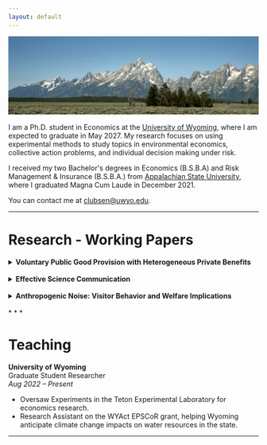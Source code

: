 ```yaml
---
layout: default
---
```

<img src="/assets/tetons.jpeg" alt="AxamerLizum" />

I am a Ph.D. student in Economics at the [University of Wyoming](https://www.uwyo.edu), where I am expected to graduate in May 2027. My research focuses on using experimental methods to study topics in environmental economics, collective action problems, and individual decision making under risk.

I received my two Bachelor's degrees in Economics (B.S.B.A) and Risk Management & Insurance (B.S.B.A.) from [Appalachian State University](https://www.appstate.edu), where I graduated Magna Cum Laude in December 2021. 

You can contact me at [clubsen@uwyo.edu](mailto:clubsen@uwyo.edu).

* * *

# Research - Working Papers

<details>
  <summary><b>Voluntary Public Good Provision with Heterogeneous Private Benefits </b></summary>
  <p>
    <i>Work in progress</i> with <a href="https://tlcherry.weebly.com" target="_blank">Todd L. Cherry</a>
    <br>
    <br>
    Voluntary public goods provision involves individuals making decisions that consider the
    balance between heterogenous private benefits and collective societal benefits. This
    occurs in many environmental and public health contexts such as vaccination campaigns,
    adoption of renewable energy technologies, conservation programs, waste reduction and
    recycling initiatives, air quality improvement efforts, and noise pollution reduction. The
    level of participation determines whether a critical threshold is met for achieving impactful
    societal benefits. However, individual incentives to participate are heterogenous, leading to
    potential free-riding opportunities for individuals when a population is trying to reach a
    critical threshold.
    <br>
    The decision to contribute to such public goods depends not only on private costs and
    benefits but also on the structure of decision-making. Individuals may act simultaneously
    without knowing others' choices or sequentially. When individuals make decisions
    sequentially, they can observe early adopters, and this may encourage greater cooperation.
    Little is known about how heterogeneity in individual incentives interact with decision
    sequences to influence participation in voluntary public goods provision. This study
    examines these factors through a controlled lab experimental framework to better
    understand the mechanisms that drive cooperative behavior in threshold public goods
    settings.
  </p>
</details>
<br>
<details>
  <summary><b> Effective Science Communication </b></summary>
  <p>
    With <a href="https://tlcherry.weebly.com" target="_blank">Todd L. Cherry</a>
    <br>
    <i>Work in progress</i> with <a href="https://tlcherry.weebly.com" target="_blank">Todd L. Cherry</a>
  </p>
</details>
<br>
<details>
  <summary><b> Anthropogenic Noise: Visitor Behavior and Welfare Implications  </b></summary>
  <p>
    <i>Work in progress</i> with <a href="https://tlcherry.weebly.com" target="_blank">Todd L. Cherry</a>, <a>Caleb J. Hill</a>, and <a>Katie Tenny</a>.
    <br>
    <br>
    Anthropogenic noise is an increasing issue in outdoor recreation, particularly at national parks. 
    Studies show that noise in national parks is a growing problem (Buxton et al. 2017; Chrobak 2017; Buxton et al. 2019), particularly in transportation corridors that have noise levels many times the natural level (Mennitt et al. 2014). Noise can have negative impacts on wildlife, including masking sounds that provide important signals of threats and mating. Shannon et al. (2016) documents how noise affects wildlife behavior, physiology, and fitness. Noise also impacts people. Basner et al. (2014) reports that noise not only annoys people but also contributes to health problems. In parks, even low levels of noise can diminish the benefits that people receive from experiencing nature and natural sounds (e.g., relaxation, mood, stress, etc.).  
    <br>
    To learn more about noise in national parks, the NPS also has monitored the frequency and levels of noise across hundreds of sites for nearly three decades. In 2000, the NPS Resource Stewardship and Science Directorate established The Natural Sounds Program, which seeks to 
    “…protect, maintain, or restore acoustical environments throughout the National Park System.”  These efforts have contributed to our understanding of anthropogenic noise in national parks.  
    <br>
    The proposed study contributes to this knowledge by studying the individual behavioral responses to anthropogenic noise and estimating the welfare impacts on visitors. We will employ methods to estimate recreational demand models that allow the estimation of welfare effects from noise in GTNP. This includes investigating the averting behavior that visitors make to mitigate the welfare loss. Previous work has considered the impact of noise on wildlife (Barber et al. 2010; Shannon et al. 2015), and to a lesser extent the impact on visitors. A particular opening in the literature is examining how anthropogenic noise impacts the behavior and benefits of visitors to national parks. This research will help fill this void. 

  </p>
</details>

<br>
* * *

# Teaching

**University of Wyoming**  
Graduate Student Researcher  
_Aug 2022 – Present_  
- Oversaw Experiments in the Teton Experimental Laboratory for economics research.  
- Research Assistant on the WYAct EPSCoR grant, helping Wyoming anticipate climate change impacts on water resources in the state.


* * *

